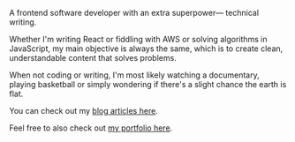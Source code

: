 A frontend software developer with an extra superpower— technical writing.

Whether I'm writing React or fiddling with AWS or solving algorithms in JavaScript, my main objective is always the
same, which is to create clean, understandable content that solves problems.

When not coding or writing, I'm most likely watching a documentary, playing basketball or simply wondering if there's a slight
chance the earth is flat.


You can check out my [blog articles here](https://hashnode.com/@Captain-EO).

Feel free to also check out [my portfolio here](https://emmanueleboh.vercel.app).


<!--
**EOEboh/EOEboh** is a ✨ _special_ ✨ repository because its `README.md` (this file) appears on your GitHub profile.

